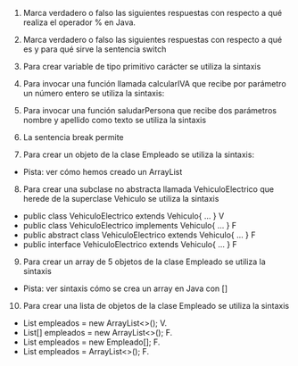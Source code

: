 
1. Marca verdadero o falso las siguientes respuestas con respecto a qué realiza el operador % en Java.

2. Marca verdadero o falso las siguientes respuestas con respecto a qué es y para qué sirve la sentencia switch

3. Para crear variable de tipo primitivo carácter se utiliza la sintaxis

4. Para invocar una función llamada calcularIVA que recibe por parámetro un número entero se utiliza la sintaxis:

5. Para invocar una función saludarPersona que recibe dos parámetros nombre y apellido como texto se utiliza la sintaxis

6. La sentencia break permite

7. Para crear un objeto de la clase Empleado se utiliza la sintaxis:

* Pista: ver cómo hemos creado un ArrayList

8. Para crear una subclase no abstracta llamada VehiculoElectrico que herede de la superclase Vehiculo se utiliza la sintaxis

* public class VehiculoElectrico extends Vehiculo{ … } V
* public class VehiculoElectrico implements Vehiculo{ … } F
* public abstract class VehiculoElectrico extends Vehiculo{ … } F
* public interface VehiculoElectrico extends Vehiculo{ … } F

9. Para crear un array de 5 objetos de la clase Empleado se utiliza la sintaxis

* Pista: ver sintaxis cómo se crea un array en Java con []

10. Para crear una lista de objetos de la clase Empleado se utiliza la sintaxis

* List<Empleado> empleados = new ArrayList<>(); V.
* List[] empleados = new ArrayList<>(); F.
* List<Empleado> empleados = new Empleado[]; F. 
* List<Empleado> empleados = ArrayList<>(); F.
